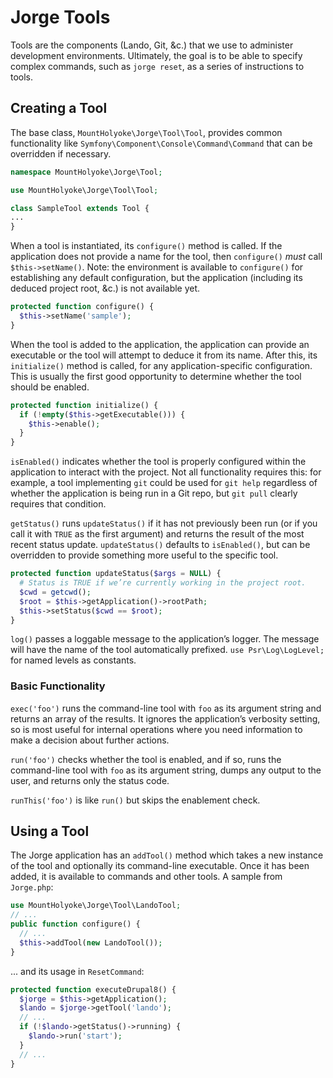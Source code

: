# Jorge Tools

Tools are the components (Lando, Git, &c.) that we use to administer development environments. Ultimately, the goal is to be able to specify complex commands, such as `jorge reset`, as a series of instructions to tools.

## Creating a Tool

The base class, `MountHolyoke\Jorge\Tool\Tool`, provides common functionality like `Symfony\Component\Console\Command\Command` that can be overridden if necessary.

```php
namespace MountHolyoke\Jorge\Tool;

use MountHolyoke\Jorge\Tool\Tool;

class SampleTool extends Tool {
...
}
```

When a tool is instantiated, its `configure()` method is called. If the application does not provide a name for the tool, then `configure()` _must_ call `$this->setName()`. Note: the environment is available to `configure()` for establishing any default configuration, but the application (including its deduced project root, &c.) is not available yet.

```php
protected function configure() {
  $this->setName('sample');
}
```

When the tool is added to the application, the application can provide an executable or the tool will attempt to deduce it from its name. After this, its `initialize()` method is called, for any application-specific configuration. This is usually the first good opportunity to determine whether the tool should be enabled.

```php
protected function initialize() {
  if (!empty($this->getExecutable())) {
    $this->enable();
  }
}
```

`isEnabled()` indicates whether the tool is properly configured within the application to interact with the project. Not all functionality requires this: for example, a tool implementing `git` could be used for `git help` regardless of whether the application is being run in a Git repo, but `git pull` clearly requires that condition.

`getStatus()` runs `updateStatus()` if it has not previously been run (or if you call it with `TRUE` as the first argument) and returns the result of the most recent status update. `updateStatus()` defaults to `isEnabled()`, but can be overridden to provide something more useful to the specific tool.

```php
protected function updateStatus($args = NULL) {
  # Status is TRUE if we’re currently working in the project root.
  $cwd = getcwd();
  $root = $this->getApplication()->rootPath;
  $this->setStatus($cwd == $root);
}
```

`log()` passes a loggable message to the application’s logger. The message will have the name of the tool automatically prefixed. `use Psr\Log\LogLevel;` for named levels as constants.

### Basic Functionality

`exec('foo')` runs the command-line tool with `foo` as its argument string and returns an array of the results. It ignores the application’s verbosity setting, so is most useful for internal operations where you need information to make a decision about further actions.

`run('foo')` checks whether the tool is enabled, and if so, runs the command-line tool with `foo` as its argument string, dumps any output to the user, and returns only the status code.

`runThis('foo')` is like `run()` but skips the enablement check.

## Using a Tool

The Jorge application has an `addTool()` method which takes a new instance of the tool and optionally its command-line executable. Once it has been added, it is available to commands and other tools. A sample from `Jorge.php`:
```php
use MountHolyoke\Jorge\Tool\LandoTool;
// ...
public function configure() {
  // ...
  $this->addTool(new LandoTool());
}
```
... and its usage in `ResetCommand`:
```php
protected function executeDrupal8() {
  $jorge = $this->getApplication();
  $lando = $jorge->getTool('lando');
  // ...
  if (!$lando->getStatus()->running) {
    $lando->run('start');
  }
  // ...
}
```
